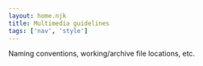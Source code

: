 ```yaml
---
layout: home.njk
title: Multimedia guidelines
tags: ['nav', 'style']
---
```


Naming conventions, working/archive file locations, etc.